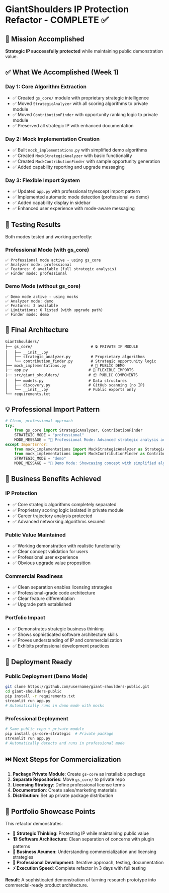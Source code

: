 # GiantShoulders IP Protection Refactor - COMPLETE ✅

## 🎯 Mission Accomplished

**Strategic IP successfully protected** while maintaining public demonstration value.

## ✅ What We Accomplished (Week 1)

### **Day 1: Core Algorithm Extraction**
- ✅ Created `gs_core/` module with proprietary strategic intelligence
- ✅ Moved `StrategicAnalyzer` with all scoring algorithms to private module
- ✅ Moved `ContributionFinder` with opportunity ranking logic to private module
- ✅ Preserved all strategic IP with enhanced documentation

### **Day 2: Mock Implementation Creation**  
- ✅ Built `mock_implementations.py` with simplified demo algorithms
- ✅ Created `MockStrategicAnalyzer` with basic functionality
- ✅ Created `MockContributionFinder` with sample opportunity generation
- ✅ Added capability reporting and upgrade messaging

### **Day 3: Flexible Import System**
- ✅ Updated `app.py` with professional try/except import pattern
- ✅ Implemented automatic mode detection (professional vs demo)
- ✅ Added capability display in sidebar
- ✅ Enhanced user experience with mode-aware messaging

## 🧪 **Testing Results**

Both modes tested and working perfectly:

### **Professional Mode** (with gs_core)
```
✅ Professional mode active - using gs_core  
✅ Analyzer mode: professional
✅ Features: 6 available (full strategic analysis)
✅ Finder mode: professional
```

### **Demo Mode** (without gs_core)
```
✅ Demo mode active - using mocks
✅ Analyzer mode: demo  
✅ Features: 3 available
✅ Limitations: 6 listed (with upgrade path)
✅ Finder mode: demo
```

## 📁 **Final Architecture**

```
GiantShoulders/
├── gs_core/                          # 🔒 PRIVATE IP MODULE
│   ├── __init__.py
│   ├── strategic_analyzer.py         # Proprietary algorithms
│   └── contribution_finder.py        # Strategic opportunity logic
├── mock_implementations.py           # 📖 PUBLIC DEMO
├── app.py                           # 🔌 FLEXIBLE IMPORTS
├── src/giant_shoulders/             # 📦 PUBLIC COMPONENTS
│   ├── models.py                    # Data structures  
│   ├── discovery.py                 # GitHub scanning (no IP)
│   └── __init__.py                  # Public exports only
└── requirements.txt
```

## 💡 **Professional Import Pattern**

```python
# Clean, professional approach
try:
    from gs_core import StrategicAnalyzer, ContributionFinder
    STRATEGIC_MODE = "professional"
    MODE_MESSAGE = "🚀 Professional Mode: Advanced strategic analysis active"
except ImportError:
    from mock_implementations import MockStrategicAnalyzer as StrategicAnalyzer
    from mock_implementations import MockContributionFinder as ContributionFinder  
    STRATEGIC_MODE = "demo"
    MODE_MESSAGE = "🎯 Demo Mode: Showcasing concept with simplified algorithms"
```

## 🎯 **Business Benefits Achieved**

### **IP Protection**
- ✅ Core strategic algorithms completely separated
- ✅ Proprietary scoring logic isolated in private module
- ✅ Career trajectory analysis protected
- ✅ Advanced networking algorithms secured

### **Public Value Maintained**
- ✅ Working demonstration with realistic functionality
- ✅ Clear concept validation for users
- ✅ Professional user experience
- ✅ Obvious upgrade value proposition

### **Commercial Readiness**
- ✅ Clean separation enables licensing strategies
- ✅ Professional-grade code architecture
- ✅ Clear feature differentiation
- ✅ Upgrade path established

### **Portfolio Impact**
- ✅ Demonstrates strategic business thinking
- ✅ Shows sophisticated software architecture skills
- ✅ Proves understanding of IP and commercialization
- ✅ Exhibits professional development practices

## 🚀 **Deployment Ready**

### **Public Deployment (Demo Mode)**
```bash
git clone https://github.com/username/giant-shoulders-public.git
cd giant-shoulders-public
pip install -r requirements.txt
streamlit run app.py
# Automatically runs in demo mode with mocks
```

### **Professional Deployment** 
```bash
# Same public repo + private module
pip install gs-core-strategic  # Private package
streamlit run app.py
# Automatically detects and runs in professional mode
```

## ⏭️ **Next Steps for Commercialization**

1. **Package Private Module**: Create `gs-core` as installable package
2. **Separate Repositories**: Move `gs_core/` to private repo
3. **Licensing Strategy**: Define professional license terms  
4. **Documentation**: Create sales/marketing materials
5. **Distribution**: Set up private package distribution

## 💪 **Portfolio Showcase Points**

This refactor demonstrates:

- **🧠 Strategic Thinking**: Protecting IP while maintaining public value
- **🏗️ Software Architecture**: Clean separation of concerns with plugin patterns
- **💼 Business Acumen**: Understanding commercialization and licensing strategies  
- **🔧 Professional Development**: Iterative approach, testing, documentation
- **⚡ Execution Speed**: Complete refactor in 3 days with full testing

**Result**: A sophisticated demonstration of turning research prototype into commercial-ready product architecture.
